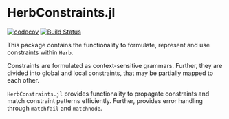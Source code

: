 # HerbConstraints.jl


[![codecov](https://codecov.io/gh/Herb-AI/HerbConstraints.jl/graph/badge.svg?token=IJXWCVZ3XZ)](https://codecov.io/gh/Herb-AI/HerbConstraints.jl)
[![Build Status](https://github.com/Herb-AI/HerbConstraints.jl/actions/workflows/CI.yml/badge.svg?branch=master)](https://github.com/Herb-AI/HerbConstraints.jl/actions/workflows/CI.yml?query=branch%3Amaster)

This package contains the functionality to formulate, represent and use constraints within `Herb`. 

Constraints are formulated as context-sensitive grammars. Further, they are divided into global and local constraints, that may be partially mapped to each other. 

`HerbConstraints.jl` provides functionality to propagate constraints and match constraint patterns efficiently. Further, provides error handling through `matchfail` and `matchnode`.
